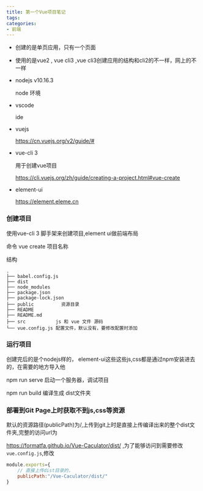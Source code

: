 ```yaml
---
title: 第一个Vue项目笔记
tags:
categories:
- 前端
---
```






- 创建的是单页应用，只有一个页面

- 使用的是vue2 , vue cli3 ,vue cli3创建应用的结构和cli2的不一样，网上的不一样

- nodejs v10.16.3

  node 环境

- vscode

  ide

- vuejs

  https://cn.vuejs.org/v2/guide/#

- vue-cli 3

  用于创建vue项目

  https://cli.vuejs.org/zh/guide/creating-a-project.html#vue-create

- element-ui

  https://element.eleme.cn

  

### 创建项目

使用vue-cli 3 脚手架来创建项目,element ui做前端布局



命令 vue create 项目名称

结构

```
.
├── babel.config.js
├── dist
├── node_modules
├── package.json
├── package-lock.json
├── public			资源目录
├── README
├── README.md
├── src			  js 和 vue 文件 源码
└── vue.config.js 配置文件，默认没有，要修改配置时添加
```



### 运行项目

创建完后的是个nodejs样的， element-ui这些这些js,css都是通过npm安装进去的，在需要的地方导入他

npm run serve 启动一个服务器，调试项目

npm run build 编译生成 dist文件夹





### 部署到Git Page上时获取不到js,css等资源

默认的资源路径(publicPath)为/,上传到git上时是直接上传编译出来的整个dist文件夹,完整的访问url为

https://formatfa.github.io/Vue-Caculator/dist/ ,为了能够访问到需要修改`vue.config.js`,修改

```js
module.exports={
    // 直接上传dist目录的，
    publicPath:"/Vue-Caculator/dist/"
}
```

